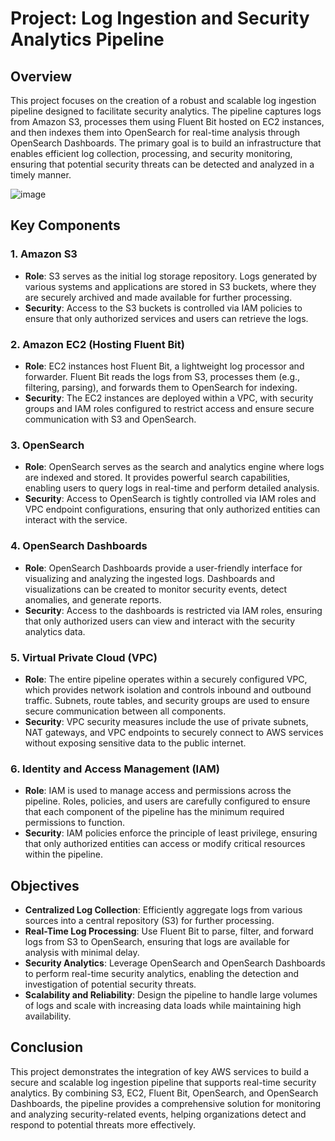 # Project: Log Ingestion and Security Analytics Pipeline

## Overview
This project focuses on the creation of a robust and scalable log ingestion pipeline designed to facilitate security analytics. The pipeline captures logs from Amazon S3, processes them using Fluent Bit hosted on EC2 instances, and then indexes them into OpenSearch for real-time analysis through OpenSearch Dashboards. The primary goal is to build an infrastructure that enables efficient log collection, processing, and security monitoring, ensuring that potential security threats can be detected and analyzed in a timely manner.

![image](https://github.com/user-attachments/assets/3bdf61d8-994a-4057-a2f7-15b954505a1b)

## Key Components

### 1. Amazon S3
- **Role**: S3 serves as the initial log storage repository. Logs generated by various systems and applications are stored in S3 buckets, where they are securely archived and made available for further processing.
- **Security**: Access to the S3 buckets is controlled via IAM policies to ensure that only authorized services and users can retrieve the logs.

### 2. Amazon EC2 (Hosting Fluent Bit)
- **Role**: EC2 instances host Fluent Bit, a lightweight log processor and forwarder. Fluent Bit reads the logs from S3, processes them (e.g., filtering, parsing), and forwards them to OpenSearch for indexing.
- **Security**: The EC2 instances are deployed within a VPC, with security groups and IAM roles configured to restrict access and ensure secure communication with S3 and OpenSearch.

### 3. OpenSearch
- **Role**: OpenSearch serves as the search and analytics engine where logs are indexed and stored. It provides powerful search capabilities, enabling users to query logs in real-time and perform detailed analysis.
- **Security**: Access to OpenSearch is tightly controlled via IAM roles and VPC endpoint configurations, ensuring that only authorized entities can interact with the service.

### 4. OpenSearch Dashboards
- **Role**: OpenSearch Dashboards provide a user-friendly interface for visualizing and analyzing the ingested logs. Dashboards and visualizations can be created to monitor security events, detect anomalies, and generate reports.
- **Security**: Access to the dashboards is restricted via IAM roles, ensuring that only authorized users can view and interact with the security analytics data.

### 5. Virtual Private Cloud (VPC)
- **Role**: The entire pipeline operates within a securely configured VPC, which provides network isolation and controls inbound and outbound traffic. Subnets, route tables, and security groups are used to ensure secure communication between all components.
- **Security**: VPC security measures include the use of private subnets, NAT gateways, and VPC endpoints to securely connect to AWS services without exposing sensitive data to the public internet.

### 6. Identity and Access Management (IAM)
- **Role**: IAM is used to manage access and permissions across the pipeline. Roles, policies, and users are carefully configured to ensure that each component of the pipeline has the minimum required permissions to function.
- **Security**: IAM policies enforce the principle of least privilege, ensuring that only authorized entities can access or modify critical resources within the pipeline.

## Objectives
- **Centralized Log Collection**: Efficiently aggregate logs from various sources into a central repository (S3) for further processing.
- **Real-Time Log Processing**: Use Fluent Bit to parse, filter, and forward logs from S3 to OpenSearch, ensuring that logs are available for analysis with minimal delay.
- **Security Analytics**: Leverage OpenSearch and OpenSearch Dashboards to perform real-time security analytics, enabling the detection and investigation of potential security threats.
- **Scalability and Reliability**: Design the pipeline to handle large volumes of logs and scale with increasing data loads while maintaining high availability.

## Conclusion
This project demonstrates the integration of key AWS services to build a secure and scalable log ingestion pipeline that supports real-time security analytics. By combining S3, EC2, Fluent Bit, OpenSearch, and OpenSearch Dashboards, the pipeline provides a comprehensive solution for monitoring and analyzing security-related events, helping organizations detect and respond to potential threats more effectively.
